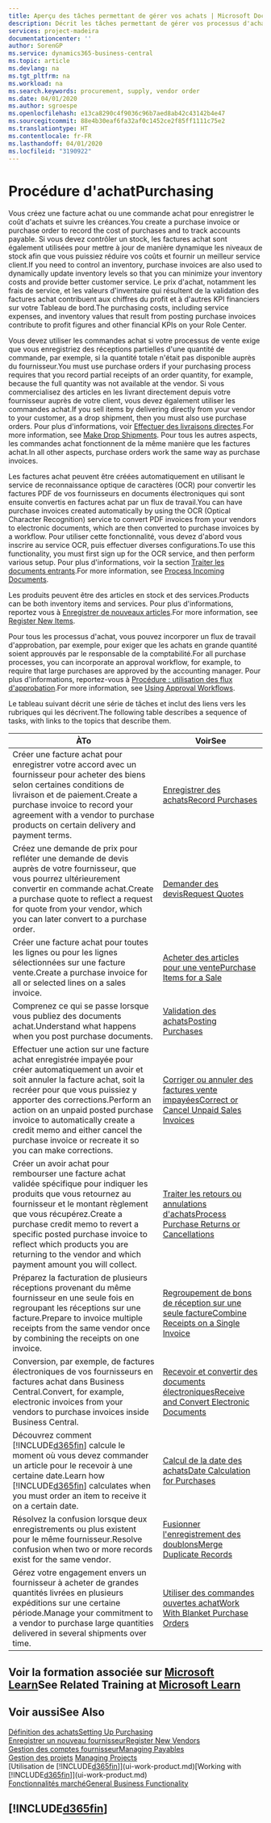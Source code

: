 ```yaml
---
title: Aperçu des tâches permettant de gérer vos achats | Microsoft Docs
description: Décrit les tâches permettant de gérer vos processus d'achat ou d'approvisionnement, y compris le fonctionnement des factures achat et des commandes achat.
services: project-madeira
documentationcenter: ''
author: SorenGP
ms.service: dynamics365-business-central
ms.topic: article
ms.devlang: na
ms.tgt_pltfrm: na
ms.workload: na
ms.search.keywords: procurement, supply, vendor order
ms.date: 04/01/2020
ms.author: sgroespe
ms.openlocfilehash: e13ca8290c4f9036c96b7aed8ab42c43142b4e47
ms.sourcegitcommit: 88e4b30eaf6fa32af0c1452ce2f85ff1111c75e2
ms.translationtype: HT
ms.contentlocale: fr-FR
ms.lasthandoff: 04/01/2020
ms.locfileid: "3190922"
---
```

# <a name="purchasing"></a><span data-ttu-id="5add2-103">Procédure d'achat</span><span class="sxs-lookup"><span data-stu-id="5add2-103">Purchasing</span></span>
<span data-ttu-id="5add2-104">Vous créez une facture achat ou une commande achat pour enregistrer le coût d'achats et suivre les créances.</span><span class="sxs-lookup"><span data-stu-id="5add2-104">You create a purchase invoice or purchase order to record the cost of purchases and to track accounts payable.</span></span> <span data-ttu-id="5add2-105">Si vous devez contrôler un stock, les factures achat sont également utilisées pour mettre à jour de manière dynamique les niveaux de stock afin que vous puissiez réduire vos coûts et fournir un meilleur service client.</span><span class="sxs-lookup"><span data-stu-id="5add2-105">If you need to control an inventory, purchase invoices are also used to dynamically update inventory levels so that you can minimize your inventory costs and provide better customer service.</span></span> <span data-ttu-id="5add2-106">Le prix d'achat, notamment les frais de service, et les valeurs d'inventaire qui résultent de la validation des factures achat contribuent aux chiffres du profit et à d'autres KPI financiers sur votre Tableau de bord.</span><span class="sxs-lookup"><span data-stu-id="5add2-106">The purchasing costs, including service expenses, and inventory values that result from posting purchase invoices contribute to profit figures and other financial KPIs on your Role Center.</span></span>

<span data-ttu-id="5add2-107">Vous devez utiliser les commandes achat si votre processus de vente exige que vous enregistriez des réceptions partielles d'une quantité de commande, par exemple, si la quantité totale n'était pas disponible auprès du fournisseur.</span><span class="sxs-lookup"><span data-stu-id="5add2-107">You must use purchase orders if your purchasing process requires that you record partial receipts of an order quantity, for example, because the full quantity was not available at the vendor.</span></span> <span data-ttu-id="5add2-108">Si vous commercialisez des articles en les livrant directement depuis votre fournisseur auprès de votre client, vous devez également utiliser les commandes achat.</span><span class="sxs-lookup"><span data-stu-id="5add2-108">If you sell items by delivering directly from your vendor to your customer, as a drop shipment, then you must also use purchase orders.</span></span> <span data-ttu-id="5add2-109">Pour plus d'informations, voir [Effectuer des livraisons directes](sales-how-drop-shipment.md).</span><span class="sxs-lookup"><span data-stu-id="5add2-109">For more information, see [Make Drop Shipments](sales-how-drop-shipment.md).</span></span> <span data-ttu-id="5add2-110">Pour tous les autres aspects, les commandes achat fonctionnent de la même manière que les factures achat.</span><span class="sxs-lookup"><span data-stu-id="5add2-110">In all other aspects, purchase orders work the same way as purchase invoices.</span></span>

<span data-ttu-id="5add2-111">Les factures achat peuvent être créées automatiquement en utilisant le service de reconnaissance optique de caractères (OCR) pour convertir les factures PDF de vos fournisseurs en documents électroniques qui sont ensuite convertis en factures achat par un flux de travail.</span><span class="sxs-lookup"><span data-stu-id="5add2-111">You can have purchase invoices created automatically by using the OCR (Optical Character Recognition) service to convert PDF invoices from your vendors to electronic documents, which are then converted to purchase invoices by a workflow.</span></span> <span data-ttu-id="5add2-112">Pour utiliser cette fonctionnalité, vous devez d'abord vous inscrire au service OCR, puis effectuer diverses configurations.</span><span class="sxs-lookup"><span data-stu-id="5add2-112">To use this functionality, you must first sign up for the OCR service, and then perform various setup.</span></span> <span data-ttu-id="5add2-113">Pour plus d'informations, voir la section [Traiter les documents entrants](across-process-income-documents.md).</span><span class="sxs-lookup"><span data-stu-id="5add2-113">For more information, see [Process Incoming Documents](across-process-income-documents.md).</span></span>      

<span data-ttu-id="5add2-114">Les produits peuvent être des articles en stock et des services.</span><span class="sxs-lookup"><span data-stu-id="5add2-114">Products can be both inventory items and services.</span></span> <span data-ttu-id="5add2-115">Pour plus d'informations, reportez vous à [Enregistrer de nouveaux articles](inventory-how-register-new-items.md).</span><span class="sxs-lookup"><span data-stu-id="5add2-115">For more information, see [Register New Items](inventory-how-register-new-items.md).</span></span>

<span data-ttu-id="5add2-116">Pour tous les processus d'achat, vous pouvez incorporer un flux de travail d'approbation, par exemple, pour exiger que les achats en grande quantité soient approuvés par le responsable de la comptabilité.</span><span class="sxs-lookup"><span data-stu-id="5add2-116">For all purchase processes, you can incorporate an approval workflow, for example, to require that large purchases are approved by the accounting manager.</span></span> <span data-ttu-id="5add2-117">Pour plus d'informations, reportez-vous à [Procédure : utilisation des flux d'approbation](across-how-use-approval-workflows.md).</span><span class="sxs-lookup"><span data-stu-id="5add2-117">For more information, see [Using Approval Workflows](across-how-use-approval-workflows.md).</span></span>

<span data-ttu-id="5add2-118">Le tableau suivant décrit une série de tâches et inclut des liens vers les rubriques qui les décrivent.</span><span class="sxs-lookup"><span data-stu-id="5add2-118">The following table describes a sequence of tasks, with links to the topics that describe them.</span></span>

| <span data-ttu-id="5add2-119">À</span><span class="sxs-lookup"><span data-stu-id="5add2-119">To</span></span> | <span data-ttu-id="5add2-120">Voir</span><span class="sxs-lookup"><span data-stu-id="5add2-120">See</span></span> |
| --- | --- |
| <span data-ttu-id="5add2-121">Créer une facture achat pour enregistrer votre accord avec un fournisseur pour acheter des biens selon certaines conditions de livraison et de paiement.</span><span class="sxs-lookup"><span data-stu-id="5add2-121">Create a purchase invoice to record your agreement with a vendor to purchase products on certain delivery and payment terms.</span></span> |[<span data-ttu-id="5add2-122">Enregistrer des achats</span><span class="sxs-lookup"><span data-stu-id="5add2-122">Record Purchases</span></span>](purchasing-how-record-purchases.md) |
|<span data-ttu-id="5add2-123">Créez une demande de prix pour refléter une demande de devis auprès de votre fournisseur, que vous pourrez ultérieurement convertir en commande achat.</span><span class="sxs-lookup"><span data-stu-id="5add2-123">Create a purchase quote to reflect a request for quote from your vendor, which you can later convert to a purchase order.</span></span>|[<span data-ttu-id="5add2-124">Demander des devis</span><span class="sxs-lookup"><span data-stu-id="5add2-124">Request Quotes</span></span>](purchasing-how-request-quotes.md)|
| <span data-ttu-id="5add2-125">Créer une facture achat pour toutes les lignes ou pour les lignes sélectionnées sur une facture vente.</span><span class="sxs-lookup"><span data-stu-id="5add2-125">Create a purchase invoice for all or selected lines on a sales invoice.</span></span> |[<span data-ttu-id="5add2-126">Acheter des articles pour une vente</span><span class="sxs-lookup"><span data-stu-id="5add2-126">Purchase Items for a Sale</span></span>](purchasing-how-purchase-products-sale.md) |
|<span data-ttu-id="5add2-127">Comprenez ce qui se passe lorsque vous publiez des documents achat.</span><span class="sxs-lookup"><span data-stu-id="5add2-127">Understand what happens when you post purchase documents.</span></span>|[<span data-ttu-id="5add2-128">Validation des achats</span><span class="sxs-lookup"><span data-stu-id="5add2-128">Posting Purchases</span></span>](ui-post-purchases.md)|
| <span data-ttu-id="5add2-129">Effectuer une action sur une facture achat enregistrée impayée pour créer automatiquement un avoir et soit annuler la facture achat, soit la recréer pour que vous puissiez y apporter des corrections.</span><span class="sxs-lookup"><span data-stu-id="5add2-129">Perform an action on an unpaid posted purchase invoice to automatically create a credit memo and either cancel the purchase invoice or recreate it so you can make corrections.</span></span> |[<span data-ttu-id="5add2-130">Corriger ou annuler des factures vente impayées</span><span class="sxs-lookup"><span data-stu-id="5add2-130">Correct or Cancel Unpaid Sales Invoices</span></span>](purchasing-how-correct-cancel-unpaid-purchase-invoices.md) |
| <span data-ttu-id="5add2-131">Créer un avoir achat pour rembourser une facture achat validée spécifique pour indiquer les produits que vous retournez au fournisseur et le montant règlement que vous récupérez.</span><span class="sxs-lookup"><span data-stu-id="5add2-131">Create a purchase credit memo to revert a specific posted purchase invoice to reflect which products you are returning to the vendor and which payment amount you will collect.</span></span> |[<span data-ttu-id="5add2-132">Traiter les retours ou annulations d'achats</span><span class="sxs-lookup"><span data-stu-id="5add2-132">Process Purchase Returns or Cancellations</span></span>](purchasing-how-register-new-vendors.md) |
|<span data-ttu-id="5add2-133">Préparez la facturation de plusieurs réceptions provenant du même fournisseur en une seule fois en regroupant les réceptions sur une facture.</span><span class="sxs-lookup"><span data-stu-id="5add2-133">Prepare to invoice multiple receipts from the same vendor once by combining the receipts on one invoice.</span></span>|[<span data-ttu-id="5add2-134">Regroupement de bons de réception sur une seule facture</span><span class="sxs-lookup"><span data-stu-id="5add2-134">Combine Receipts on a Single Invoice</span></span>](purchasing-how-to-combine-receipts.md)|
|<span data-ttu-id="5add2-135">Conversion, par exemple, de factures électroniques de vos fournisseurs en factures achat dans Business Central.</span><span class="sxs-lookup"><span data-stu-id="5add2-135">Convert, for example, electronic invoices from your vendors to purchase invoices inside Business Central.</span></span>|[<span data-ttu-id="5add2-136">Recevoir et convertir des documents électroniques</span><span class="sxs-lookup"><span data-stu-id="5add2-136">Receive and Convert Electronic Documents</span></span>](purchasing-how-to-receive-and-convert-electronic-documents.md)|
| <span data-ttu-id="5add2-137">Découvrez comment [!INCLUDE[d365fin](includes/d365fin_md.md)] calcule le moment où vous devez commander un article pour le recevoir à une certaine date.</span><span class="sxs-lookup"><span data-stu-id="5add2-137">Learn how [!INCLUDE[d365fin](includes/d365fin_md.md)] calculates when you must order an item to receive it on a certain date.</span></span>|[<span data-ttu-id="5add2-138">Calcul de la date des achats</span><span class="sxs-lookup"><span data-stu-id="5add2-138">Date Calculation for Purchases</span></span>](purchasing-date-calculation-for-purchases.md)|
|<span data-ttu-id="5add2-139">Résolvez la confusion lorsque deux enregistrements ou plus existent pour le même fournisseur.</span><span class="sxs-lookup"><span data-stu-id="5add2-139">Resolve confusion when two or more records exist for the same vendor.</span></span>|[<span data-ttu-id="5add2-140">Fusionner l'enregistrement des doublons</span><span class="sxs-lookup"><span data-stu-id="5add2-140">Merge Duplicate Records</span></span>](sales-how-merge-duplicate-records.md)|
|<span data-ttu-id="5add2-141">Gérez votre engagement envers un fournisseur à acheter de grandes quantités livrées en plusieurs expéditions sur une certaine période.</span><span class="sxs-lookup"><span data-stu-id="5add2-141">Manage your commitment to a vendor to purchase large quantities delivered in several shipments over time.</span></span>|[<span data-ttu-id="5add2-142">Utiliser des commandes ouvertes achat</span><span class="sxs-lookup"><span data-stu-id="5add2-142">Work With Blanket Purchase Orders</span></span>](sales-how-to-create-blanket-sales-orders.md)|

## <a name="see-related-training-at-microsoft-learn"></a><span data-ttu-id="5add2-143">Voir la formation associée sur [Microsoft Learn](/learn/paths/purchase-items-services-dynamics-365-business-central/)</span><span class="sxs-lookup"><span data-stu-id="5add2-143">See Related Training at [Microsoft Learn](/learn/paths/purchase-items-services-dynamics-365-business-central/)</span></span>

## <a name="see-also"></a><span data-ttu-id="5add2-144">Voir aussi</span><span class="sxs-lookup"><span data-stu-id="5add2-144">See Also</span></span>
[<span data-ttu-id="5add2-145">Définition des achats</span><span class="sxs-lookup"><span data-stu-id="5add2-145">Setting Up Purchasing</span></span>](purchasing-setup-purchasing.md)  
[<span data-ttu-id="5add2-146">Enregistrer un nouveau fournisseur</span><span class="sxs-lookup"><span data-stu-id="5add2-146">Register New Vendors</span></span>](purchasing-how-register-new-vendors.md)  
[<span data-ttu-id="5add2-147">Gestion des comptes fournisseur</span><span class="sxs-lookup"><span data-stu-id="5add2-147">Managing Payables</span></span>](payables-manage-payables.md)  
<span data-ttu-id="5add2-148">[Gestion des projets](projects-manage-projects.md)  </span><span class="sxs-lookup"><span data-stu-id="5add2-148">[Managing Projects](projects-manage-projects.md)  </span></span>  
<span data-ttu-id="5add2-149">[Utilisation de [!INCLUDE[d365fin](includes/d365fin_md.md)]](ui-work-product.md)</span><span class="sxs-lookup"><span data-stu-id="5add2-149">[Working with [!INCLUDE[d365fin](includes/d365fin_md.md)]](ui-work-product.md)</span></span>  
[<span data-ttu-id="5add2-150">Fonctionnalités marché</span><span class="sxs-lookup"><span data-stu-id="5add2-150">General Business Functionality</span></span>](ui-across-business-areas.md)

## [!INCLUDE[d365fin](includes/free_trial_md.md)]  
